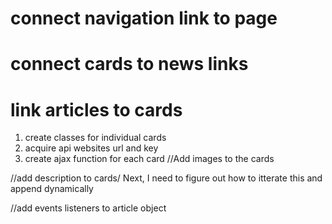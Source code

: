 #   connect navigation link to page

#   connect cards to news links

#   link articles to cards
1.  create classes for individual cards
2.  acquire api websites url and key
3.  create ajax function for each card
//Add images to the cards

//add description to cards/ Next, I need to figure out how to itterate this and append dynamically

//add events listeners to article object